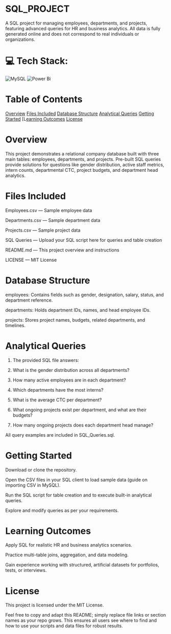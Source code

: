 # SQL_PROJECT
A SQL project for managing employees, departments, and projects, featuring advanced queries for HR and business analytics.
All data is fully generated online and does not correspond to real individuals or organizations.

# 💻 Tech Stack:
![MySQL](https://img.shields.io/badge/mysql-4479A1.svg?style=for-the-badge&logo=mysql&logoColor=white) ![Power Bi](https://img.shields.io/badge/power_bi-F2C811?style=for-the-badge&logo=powerbi&logoColor=black)

# Table of Contents
[Overview](https://github.com/KrishatCoding/SQL_PROJECT#overview)
[Files Included](https://github.com/KrishatCoding/SQL_PROJECT#files-included)
[Database Structure](https://github.com/KrishatCoding/SQL_PROJECT#database-structure)
[Analytical Queries](https://github.com/KrishatCoding/SQL_PROJECT#analytical-queries)
[Getting Started](https://github.com/KrishatCoding/SQL_PROJECT#getting-started)
[L[earning Outcomes](https://github.com/KrishatCoding/SQL_PROJECT#learning-outcomes)
[License](https://github.com/KrishatCoding/SQL_PROJECT#license)

# Overview
This project demonstrates a relational company database built with three main tables: employees, departments, and projects. Pre-built SQL queries provide solutions for questions like gender distribution, active staff metrics, intern counts, departmental CTC, project budgets, and department head analytics.

# Files Included

Employees.csv — Sample employee data

Departments.csv — Sample department data

Projects.csv — Sample project data

SQL Queries — Upload your SQL script here for queries and table creation

README.md — This project overview and instructions

LICENSE — MIT License

# Database Structure
employees: Contains fields such as gender, designation, salary, status, and department reference.

departments: Holds department IDs, names, and head employee IDs.

projects: Stores project names, budgets, related departments, and timelines.

# Analytical Queries

1. The provided SQL file answers:

2. What is the gender distribution across all departments?

3. How many active employees are in each department?

4. Which departments have the most interns?

5. What is the average CTC per department?

6. What ongoing projects exist per department, and what are their budgets?

7. How many ongoing projects does each department head manage?

All query examples are included in SQL_Queries.sql.

# Getting Started

Download or clone the repository.

Open the CSV files in your SQL client to load sample data (guide on importing CSV in MySQL).

Run the SQL script for table creation and to execute built-in analytical queries.

Explore and modify queries as per your requirements.

# Learning Outcomes
Apply SQL for realistic HR and business analytics scenarios.

Practice multi-table joins, aggregation, and data modeling.

Gain experience working with structured, artificial datasets for portfolios, tests, or interviews.

# License
This project is licensed under the MIT License.

Feel free to copy and adapt this README; simply replace file links or section names as your repo grows. This ensures all users see where to find and how to use your scripts and data files for robust results.
